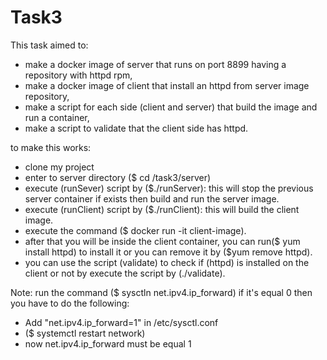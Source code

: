 # Task3
This task aimed to: 
* make a docker image of server that runs on port 8899 having a repository with httpd rpm,
* make a docker image of client that install an httpd from server image repository,
* make a script for each side (client and server) that build the image and run a container,
* make a script to validate that the client side has httpd.



to make this works:
- clone my project
- enter to server directory ($ cd /task3/server)
- execute (runSever) script by ($./runServer): this will stop the previous server container if exists then build and run the server image.
- execute (runClient) script by ($./runClient): this will build the client image.
- execute the command ($ docker run -it client-image).
- after that you will be inside the client container, you can run($ yum install httpd) to install it or you can remove it by ($yum remove httpd).
- you can use the script (validate) to check if (httpd) is installed on the client or not by execute the script by (./validate).


Note: run the command ($ sysctln net.ipv4.ip_forward) if it's equal 0 then you have to do the following:
- Add "net.ipv4.ip_forward=1" in /etc/sysctl.conf
- ($ systemctl restart network)
- now net.ipv4.ip_forward must be equal 1
